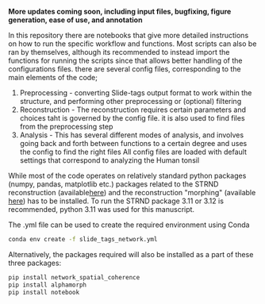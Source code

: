 __More updates coming soon, including input files, bugfixing, figure generation, ease of use, and annotation__

In this repository there are notebooks that give more detailed instructions on how to run the specific workflow and functions. Most scripts can also be ran by themselves, although its recommended to instead import the functions for running the scripts since that allows better handling of the configurations files.
there are several config files, corresponding to the main elements of the code;
1. Preprocessing - converting Slide-tags output format to work within the structure, and performing other preprocessing or (optional) filtering
2. Reconstruction - The reconstruction requires certain parameters and choices taht is governed by the config file. it is also used to find files from the preprocessing step
3. Analysis - This has several different modes of analysis, and involves going back and forth between functions to a certain degree and uses the config to find the right files
All config files are loaded with default settings that correspond to analyzing the Human tonsil

While most of the code operates on relatively standard python packages (numpy, pandas, matplotlib etc.) packages related to the STRND reconstruction (available[here](https://github.com/DavidFernandezBonet/Network_Spatial_Coherence)) and the reconstruction "morphing" (available [here](https://github.com/DavidFernandezBonet/alphamorph)) has to be installed. 
To run the STRND package 3.11 or 3.12 is recommended, python 3.11 was used for this manuscript.

The .yml file can be used to create the required environment using Conda

```bash 
conda env create -f slide_tags_network.yml
```

Alternatively, the packages required will also be installed as a part of these three packages: 

```bash
pip install network_spatial_coherence
pip install alphamorph
pip install notebook
```

